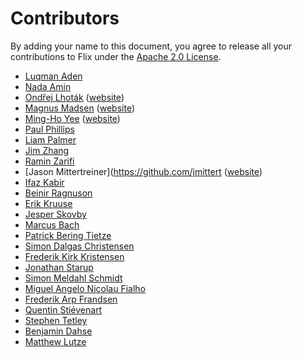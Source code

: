 ﻿# Contributors

By adding your name to this document, you agree to release all your contributions to Flix under the [Apache 2.0 License](LICENSE.md).

- [Luqman Aden](https://github.com/luqmana)
- [Nada Amin](https://github.com/namin)
- [Ondřej Lhoták](https://github.com/olhotak) ([website](http://plg.uwaterloo.ca/~olhotak/))
- [Magnus Madsen](https://github.com/magnus-madsen) ([website](http://plg.uwaterloo.ca/~mmadsen/))
- [Ming-Ho Yee](https://github.com/mhyee) ([website](http://mhyee.com))
- [Paul Phillips](https://github.com/paulp)
- [Liam Palmer](https://github.com/liampalmer43)
- [Jim Zhang](https://github.com/neynt)
- [Ramin Zarifi](https://github.com/FlaminGuy)
- [Jason Mittertreiner](https://github.com/jmittert ([website](https://jmittertreiner.ca))
- [Ifaz Kabir](https://github.com/ifazk)
- [Beinir Ragnuson](https://github.com/Beinir)
- [Erik Kruuse](https://github.com/ErikKruuse)
- [Jesper Skovby](https://github.com/TheJeller)
- [Marcus Bach](https://github.com/Xinrah)
- [Patrick Bering Tietze](https://github.com/Tietze95)
- [Simon Dalgas Christensen](https://github.com/Dalgas104)
- [Frederik Kirk Kristensen](https://github.com/FkirkK)
- [Jonathan Starup](https://github.com/JonathanStarup)
- [Simon Meldahl Schmidt](https://github.com/SimonMeldahl)
- [Miguel Angelo Nicolau Fialho](https://github.com/ma-fialho)
- [Frederik Arp Frandsen](https://github.com/fredeaf)
- [Quentin Stiévenart](https://github.com/acieroid)
- [Stephen Tetley](https://github.com/stephentetley)
- [Benjamin Dahse](https://github.com/bdahse)
- [Matthew Lutze](https://github.com/mlutze)
